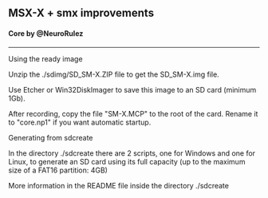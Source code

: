 ## MSX-X + smx improvements

#### Core by @NeuroRulez

---------------------------------


Using the ready image

Unzip the ./sdimg/SD_SM-X.ZIP file to get the SD_SM-X.img file.

Use Etcher or Win32DiskImager to save this image to an SD card (minimum 1Gb).

After recording, copy the file "SM-X.MCP" to the root of the card. Rename it to "core.np1" if you want automatic startup.

Generating from sdcreate

In the directory ./sdcreate there are 2 scripts, one for Windows and one for Linux, to
generate an SD card using its full capacity (up to the maximum size of
a FAT16 partition: 4GB)

More information in the README file inside the directory ./sdcreate